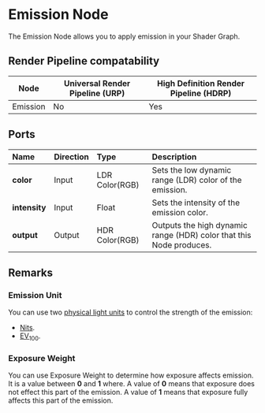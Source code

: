 # Emission Node

The Emission Node allows you to apply emission in your Shader Graph.

## Render Pipeline compatability

| **Node** | **Universal Render Pipeline (URP)** | **High Definition Render Pipeline (HDRP)** |
| -------- | ----------------------------------- | ------------------------------------------ |
| Emission | No                                  | Yes                                        |

## Ports

| Name          | Direction | Type           | Description                                                  |
| :------------ | :-------- | :------------- | :----------------------------------------------------------- |
| **color**     | Input     | LDR Color(RGB) | Sets the low dynamic range (LDR) color of the emission.      |
| **intensity** | Input     | Float          | Sets the intensity of the emission color.                    |
| **output**    | Output    | HDR Color(RGB) | Outputs the high dynamic range (HDR) color that this Node produces. |

## Remarks

### Emission Unit

You can use two [physical light units](https://docs.unity3d.com/Packages/com.unity.render-pipelines.high-definition@latest/index.html?subfolder=/manual/Physical-Light-Units.html) to control the strength of the emission:

* [Nits](https://docs.unity3d.com/Packages/com.unity.render-pipelines.high-definition@latest/index.html?subfolder=/manual/Physical-Light-Units.html%23Nits).
* [EV<sub>100</sub>](https://docs.unity3d.com/Packages/com.unity.render-pipelines.high-definition@latest/index.html?subfolder=/manual/Physical-Light-Units.html%23EV).


### Exposure Weight
You can use Exposure Weight to determine how exposure affects emission. It is a value between **0** and **1** where. A value of **0** means that exposure does not effect this part of the emission. A value of **1** means that exposure fully affects this part of the emission.
